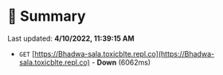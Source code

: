 # 📖 Summary
Last updated: **4/10/2022, 11:39:15 AM**

- `GET` [https://Bhadwa-sala.toxicblte.repl.co](https://Bhadwa-sala.toxicblte.repl.co) - **Down** (6062ms)

